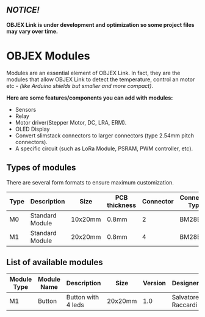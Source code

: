 ## *NOTICE!*
**OBJEX Link is under development and optimization so some project files may vary over time.**

# OBJEX Modules
Modules are an essential element of OBJEX Link. In fact, they are the modules that allow OBJEX Link to detect the temperature, control an motor etc - *(like Arduino shields but smaller and more compact)*.

**Here are some features/components you can add with modules:**

- Sensors
- Relay 
- Motor driver(Stepper Motor, DC, LRA, ERM).
- OLED Display
- Convert slimstack connectors to larger connectors (type 2.54mm pitch connectors).
- A specific circuit (such as LoRa Module, PSRAM, PWM controller, etc).

## Types of modules
There are several form formats to ensure maximum customization.

| Type | Description     | Size    | PCB thickness | Connector | Connector Type | 3V3 | 5V | A |
|------|-----------------|---------|---------------|-----------|----------------|-----|----|---|
| M0   | Standard Module | 10x20mm | 0.8mm         | 2         |  BM28B0              |  ✓   |  ✓  | 5 |
| M1   | Standard Module | 20x20mm | 0.8mm         | 4         |  BM28B0              |  ✓   |  ✓  | 5 |


## List of available modules

| Module Type | Module Name | Description     | Size    | Version | Designer           | Buy           | Example of use  |
|-------------|-------------|-----------------|---------|---------|--------------------|---------------|---|
| M1          | Button            | Button with 4 leds | 20x20mm | 1.0     | Salvatore Raccardi | Not available | IoT Button|